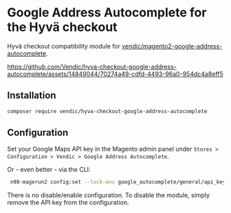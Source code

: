 # Google Address Autocomplete for the Hyvä checkout
Hyvä checkout compatibility module for [vendic/magento2-google-address-autocomplete](https://github.com/Vendic/magento2-google-address-autocomplete).

https://github.com/Vendic/hyva-checkout-google-address-autocomplete/assets/14849044/70274a49-cdfd-4493-96a0-954dc4a8eff5

## Installation
```bash
composer require vendic/hyva-checkout-google-address-autocomplete
```

## Configuration
Set your Google Maps API key in the Magento admin panel under `Stores > Configuration > Vendic > Google Address Autocomplete`.

Or - even better - via the CLI:
```bash
 n98-magerun2 config:set --lock-env google_autocomplete/general/api_key $your_api_key
```

There is no disable/enable configuration. To disable the module, simply remove the API key from the configuration.





